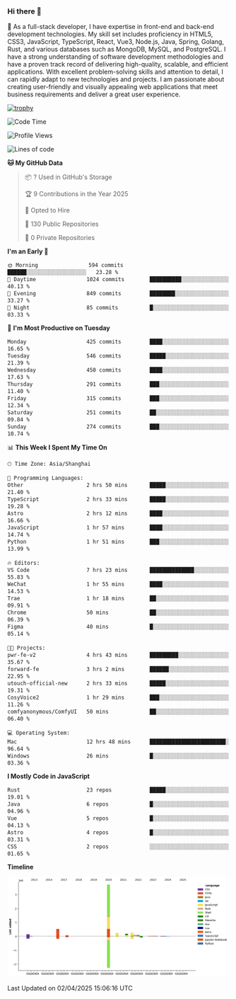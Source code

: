 ### Hi there 👋

🌱 As a full-stack developer, I have expertise in front-end and back-end development technologies. My skill set includes proficiency in HTML5, CSS3, JavaScript, TypeScript, React, Vue3, Node.js, Java, Spring, Golang, Rust, and various databases such as MongoDB, MySQL, and PostgreSQL. I have a strong understanding of software development methodologies and have a proven track record of delivering high-quality, scalable, and efficient applications. With excellent problem-solving skills and attention to detail, I can rapidly adapt to new technologies and projects. I am passionate about creating user-friendly and visually appealing web applications that meet business requirements and deliver a great user experience.

[![trophy](https://github-profile-trophy.vercel.app/?username=elton&rank=SECRET,SSS,SS,S,AAA,AA,A&theme=onedark&no-frame=true&margin-w=10)](https://github.com/ryo-ma/github-profile-trophy)

<!--START_SECTION:waka-->
![Code Time](http://img.shields.io/badge/Code%20Time-1%2C470%20hrs%2044%20mins-blue)

![Profile Views](http://img.shields.io/badge/Profile%20Views-0-blue)

![Lines of code](https://img.shields.io/badge/From%20Hello%20World%20I%27ve%20Written-5.6%20million%20lines%20of%20code-blue)

**🐱 My GitHub Data** 

> 📦 ? Used in GitHub's Storage 
 > 
> 🏆 9 Contributions in the Year 2025
 > 
> 💼 Opted to Hire
 > 
> 📜 130 Public Repositories 
 > 
> 🔑 0 Private Repositories 
 > 
**I'm an Early 🐤** 

```text
🌞 Morning                594 commits         ██████░░░░░░░░░░░░░░░░░░░   23.28 % 
🌆 Daytime                1024 commits        ██████████░░░░░░░░░░░░░░░   40.13 % 
🌃 Evening                849 commits         ████████░░░░░░░░░░░░░░░░░   33.27 % 
🌙 Night                  85 commits          █░░░░░░░░░░░░░░░░░░░░░░░░   03.33 % 
```
📅 **I'm Most Productive on Tuesday** 

```text
Monday                   425 commits         ████░░░░░░░░░░░░░░░░░░░░░   16.65 % 
Tuesday                  546 commits         █████░░░░░░░░░░░░░░░░░░░░   21.39 % 
Wednesday                450 commits         ████░░░░░░░░░░░░░░░░░░░░░   17.63 % 
Thursday                 291 commits         ███░░░░░░░░░░░░░░░░░░░░░░   11.40 % 
Friday                   315 commits         ███░░░░░░░░░░░░░░░░░░░░░░   12.34 % 
Saturday                 251 commits         ██░░░░░░░░░░░░░░░░░░░░░░░   09.84 % 
Sunday                   274 commits         ███░░░░░░░░░░░░░░░░░░░░░░   10.74 % 
```


📊 **This Week I Spent My Time On** 

```text
🕑︎ Time Zone: Asia/Shanghai

💬 Programming Languages: 
Other                    2 hrs 50 mins       █████░░░░░░░░░░░░░░░░░░░░   21.40 % 
TypeScript               2 hrs 33 mins       █████░░░░░░░░░░░░░░░░░░░░   19.28 % 
Astro                    2 hrs 12 mins       ████░░░░░░░░░░░░░░░░░░░░░   16.66 % 
JavaScript               1 hr 57 mins        ████░░░░░░░░░░░░░░░░░░░░░   14.74 % 
Python                   1 hr 51 mins        ███░░░░░░░░░░░░░░░░░░░░░░   13.99 % 

🔥 Editors: 
VS Code                  7 hrs 23 mins       ██████████████░░░░░░░░░░░   55.83 % 
WeChat                   1 hr 55 mins        ████░░░░░░░░░░░░░░░░░░░░░   14.53 % 
Trae                     1 hr 18 mins        ██░░░░░░░░░░░░░░░░░░░░░░░   09.91 % 
Chrome                   50 mins             ██░░░░░░░░░░░░░░░░░░░░░░░   06.39 % 
Figma                    40 mins             █░░░░░░░░░░░░░░░░░░░░░░░░   05.14 % 

🐱‍💻 Projects: 
pwr-fe-v2                4 hrs 43 mins       █████████░░░░░░░░░░░░░░░░   35.67 % 
forward-fe               3 hrs 2 mins        ██████░░░░░░░░░░░░░░░░░░░   22.95 % 
utouch-official-new      2 hrs 33 mins       █████░░░░░░░░░░░░░░░░░░░░   19.31 % 
CosyVoice2               1 hr 29 mins        ███░░░░░░░░░░░░░░░░░░░░░░   11.26 % 
comfyanonymous/ComfyUI   50 mins             ██░░░░░░░░░░░░░░░░░░░░░░░   06.40 % 

💻 Operating System: 
Mac                      12 hrs 48 mins      ████████████████████████░   96.64 % 
Windows                  26 mins             █░░░░░░░░░░░░░░░░░░░░░░░░   03.36 % 
```

**I Mostly Code in JavaScript** 

```text
Rust                     23 repos            █████░░░░░░░░░░░░░░░░░░░░   19.01 % 
Java                     6 repos             █░░░░░░░░░░░░░░░░░░░░░░░░   04.96 % 
Vue                      5 repos             █░░░░░░░░░░░░░░░░░░░░░░░░   04.13 % 
Astro                    4 repos             █░░░░░░░░░░░░░░░░░░░░░░░░   03.31 % 
CSS                      2 repos             ░░░░░░░░░░░░░░░░░░░░░░░░░   01.65 % 
```



**Timeline**

![Lines of Code chart](https://raw.githubusercontent.com/elton/elton/main/assets/bar_graph.png)


 Last Updated on 02/04/2025 15:06:16 UTC
<!--END_SECTION:waka-->

<!--
**elton/elton** is a ✨ _special_ ✨ repository because its `README.md` (this file) appears on your GitHub profile.

Here are some ideas to get you started:

- 🔭 I’m currently working on ...
- 🌱 I’m currently learning ...
- 👯 I’m looking to collaborate on ...
- 🤔 I’m looking for help with ...
- 💬 Ask me about ...
- 📫 How to reach me: ...
- 😄 Pronouns: ...
- ⚡ Fun fact: ...
-->
